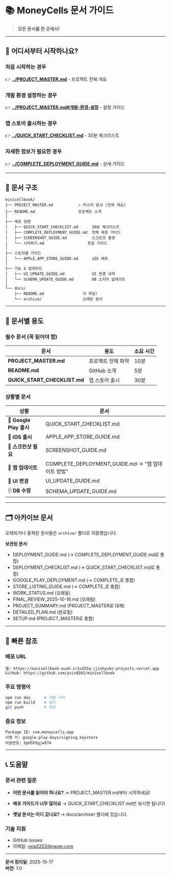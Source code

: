# 📚 MoneyCells 문서 가이드

> **모든 문서를 한 곳에서!**

---

## 🎯 어디서부터 시작하나요?

### 처음 시작하는 경우
👉 **[../PROJECT_MASTER.md](../PROJECT_MASTER.md)** - 프로젝트 전체 개요

### 개발 환경 설정하는 경우
👉 **[../PROJECT_MASTER.md#개발-환경-설정](../PROJECT_MASTER.md#-개발-환경-설정)** - 설정 가이드

### 앱 스토어 출시하는 경우
👉 **[../QUICK_START_CHECKLIST.md](../QUICK_START_CHECKLIST.md)** - 30분 체크리스트

### 자세한 정보가 필요한 경우
👉 **[../COMPLETE_DEPLOYMENT_GUIDE.md](../COMPLETE_DEPLOYMENT_GUIDE.md)** - 상세 가이드

---

## 📂 문서 구조

```
minicellbook/
├── PROJECT_MASTER.md           ⭐ 마스터 문서 (전체 개요)
├── README.md                   프로젝트 소개
│
├── 배포 관련
│   ├── QUICK_START_CHECKLIST.md      30분 체크리스트
│   ├── COMPLETE_DEPLOYMENT_GUIDE.md  전체 배포 가이드
│   ├── SCREENSHOT_GUIDE.md           스크린샷 촬영
│   └── 시작하기.md                   한글 가이드
│
├── 스토어별 가이드
│   └── APPLE_APP_STORE_GUIDE.md      iOS 배포
│
├── 기능 & 업데이트
│   ├── UI_UPDATE_GUIDE.md            UI 변경 내역
│   └── SCHEMA_UPDATE_GUIDE.md        DB 스키마 업데이트
│
└── docs/
    ├── README.md                 이 파일!
    └── archive/                  오래된 문서
```

---

## 📖 문서별 용도

### 필수 문서 (꼭 읽어야 함)

| 문서 | 용도 | 소요 시간 |
|------|------|----------|
| **PROJECT_MASTER.md** | 프로젝트 전체 파악 | 10분 |
| **README.md** | GitHub 소개 | 5분 |
| **QUICK_START_CHECKLIST.md** | 앱 스토어 출시 | 30분 |

### 상황별 문서

| 상황 | 문서 |
|------|------|
| 🚀 **Google Play 출시** | QUICK_START_CHECKLIST.md |
| 🍎 **iOS 출시** | APPLE_APP_STORE_GUIDE.md |
| 📸 **스크린샷 필요** | SCREENSHOT_GUIDE.md |
| 🔄 **앱 업데이트** | COMPLETE_DEPLOYMENT_GUIDE.md → "앱 업데이트 방법" |
| 🎨 **UI 변경** | UI_UPDATE_GUIDE.md |
| 🗄️ **DB 수정** | SCHEMA_UPDATE_GUIDE.md |

---

## 🗂️ 아카이브 문서

오래되거나 중복된 문서들은 `archive/` 폴더로 이동했습니다.

**보관된 문서**:
- DEPLOYMENT_GUIDE.md (→ COMPLETE_DEPLOYMENT_GUIDE.md로 통합)
- DEPLOYMENT_CHECKLIST.md (→ QUICK_START_CHECKLIST.md로 통합)
- GOOGLE_PLAY_DEPLOYMENT.md (→ COMPLETE_로 통합)
- STORE_LISTING_GUIDE.md (→ COMPLETE_로 통합)
- WORK_STATUS.md (오래됨)
- FINAL_REVIEW_2025-10-16.md (오래됨)
- PROJECT_SUMMARY.md (PROJECT_MASTER로 대체)
- DETAILED_PLAN.md (완료됨)
- SETUP.md (PROJECT_MASTER로 통합)

---

## 🎯 빠른 참조

### 배포 URL
```
웹: https://minisellbook-ouuh-ir1vd25q-jjinhyuks-projects.vercel.app
GitHub: https://github.com/ysis0202/minisellbook
```

### 주요 명령어
```bash
npm run dev      # 개발 서버
npm run build    # 빌드
git push         # 배포
```

### 중요 정보
```
Package ID: com.moneycells.app
서명 키: google-play-keys/signing.keystore
비밀번호: bpH5h5gjw874
```

---

## 📞 도움말

### 문서 관련 질문
- **어떤 문서를 읽어야 하나요?**
  → PROJECT_MASTER.md부터 시작하세요!

- **배포 가이드가 너무 많아요**
  → QUICK_START_CHECKLIST.md만 보시면 됩니다!

- **옛날 문서는 어디 갔나요?**
  → docs/archive/ 폴더에 있습니다.

### 기술 지원
- GitHub Issues
- 이메일: ysis0202@naver.com

---

**문서 정리일**: 2025-10-17  
**버전**: 1.0

